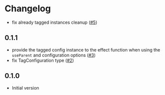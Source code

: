 # Changelog

- fix already tagged instances cleanup ([#5](https://github.com/seaofvoices/generator-luau/pull/5))

## 0.1.1

- provide the tagged config instance to the effect function when using the `useParent` and configuration options ([#3](https://github.com/seaofvoices/generator-luau/pull/3))
- fix TagConfiguration type ([#2](https://github.com/seaofvoices/generator-luau/pull/2))

## 0.1.0

- Initial version
